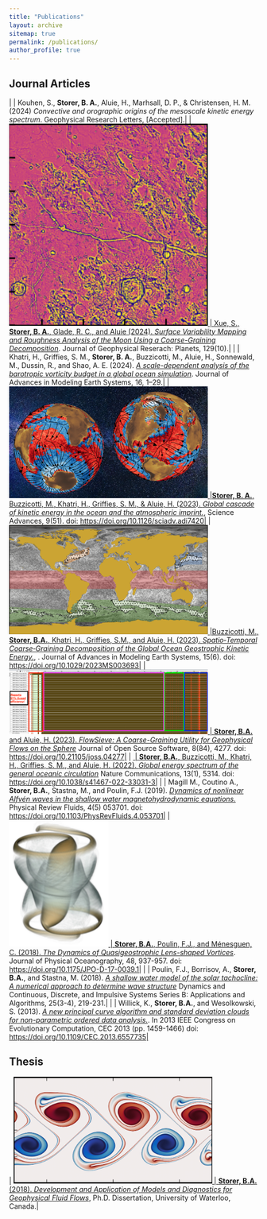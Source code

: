 ```yaml
---
title: "Publications"
layout: archive
sitemap: true
permalink: /publications/
author_profile: true
---
```


## Journal Articles

|  | Kouhen, S., **Storer, B. A.**, Aluie, H., Marhsall, D. P., \& Christensen, H. M. (2024) *Convective and orographic origins of the mesoscale kinetic energy spectrum*. Geophysical Research Letters, [Accepted].|
| <a href="/assets/images/Lunar.png"><img src="/assets/images/Lunar.png" width="400px" alt=""> | Xue, S., **Storer, B. A.**, Glade, R. C., and Aluie (2024). [*Surface Variability Mapping and Roughness Analysis of the Moon Using a Coarse-Graining Decomposition*](https://doi.org/10.1029/2024JE008484). Journal of Geophysical Reserach: Planets, 129(10).|
|  | Khatri, H., Griffies, S. M., **Storer, B. A.**, Buzzicotti, M., Aluie, H., Sonnewald, M., Dussin, R., and Shao, A. E. (2024). [*A scale-dependent analysis of the barotropic vorticity budget in a global ocean simulation*](https://doi.org/10.1029/2023MS003813). Journal of Advances in Modeling Earth Systems, 16, 1–29.|
| <a href="/assets/images/SciAdv_2023_Globe.png"><img src="/assets/images/SciAdv_2023_Globe.png" width="400px" alt=""> |**Storer, B. A.**, Buzzicotti, M., Khatri, H., Griffies, S. M., & Aluie, H. (2023). [*Global cascade of kinetic energy in the ocean and the atmospheric imprint.*](https://doi.org/10.1126/sciadv.adi7420), Science Advances, 9(51). doi: https://doi.org/10.1126/sciadv.adi7420|
| <a href="/assets/images/JAMES_2023_Mask.png"><img src="/assets/images/JAMES_2023_Mask.png" width="400px" alt=""> |Buzzicotti, M., **Storer, B.A.**, Khatri, H., Griffies, S.M., and Aluie, H. (2023). [*Spatio‐Temporal Coarse‐Graining Decomposition of the Global Ocean Geostrophic Kinetic Energy.*](https://doi.org/10.1029/2023MS003693), . Journal of Advances in Modeling Earth Systems, 15(6). doi: https://doi.org/10.1029/2023MS003693|
| <a href="/assets/images/FlowSieveVTune.png"><img src="/assets/images/FlowSieveVTune.png" width="400px" alt=""> | **Storer, B.A.** and Aluie, H. (2023). [*FlowSieve: A Coarse-Graining Utility for Geophysical Flows on the Sphere*](https://doi.org/10.21105/joss.04277) Journal of Open Source Software, 8(84), 4277. doi: https://doi.org/10.21105/joss.04277|
| <a href="/assets/images/NatCommStreamlines.png"><img src="/assets/images/NatCommStreamlines.png" width="400px" alt=""> | **Storer, B.A.**, Buzzicotti, M., Khatri, H., Griffies, S. M., and Aluie, H. (2022). [*Global energy spectrum of the general oceanic circulation*](https://doi.org/10.1038/s41467-022-33031-3) Nature Communications, 13(1), 5314. doi: https://doi.org/10.1038/s41467-022-33031-3|
|  | Magill M., Coutino A., **Storer, B.A.**, Stastna, M., and Poulin, F.J. (2019). [*Dynamics of nonlinear Alfvén waves in the shallow water magnetohydrodynamic equations.*](https://doi.org/10.1103/PhysRevFluids.4.053701) Physical Review Fluids, 4(5) 053701. doi: https://doi.org/10.1103/PhysRevFluids.4.053701|
| <a href="/assets/images/LensVortex.jpg"><img src="/assets/images/LensVortex.jpg" width="200px" alt=""> | **Storer, B.A.**, Poulin, F.J., and Ménesguen, C. (2018). [*The Dynamics of Quasigeostrophic Lens-shaped Vortices*](https://doi.org/10.1175/JPO-D-17-0039.1). Journal of Physical Oceanography, 48, 937-957. doi: https://doi.org/10.1175/JPO-D-17-0039.1|
|  | Poulin, F.J., Borrisov, A., **Storer, B.A.**, and Stastna, M. (2018). [*A shallow water model of the solar tachocline: A numerical approach to determine wave structure*](https://online.watsci.org/abstract_pdf/2018v25/v25n3b-pdf/6.pdf) Dynamics and Continuous, Discrete, and Impulsive Systems Series B: Applications and Algorithms, 25(3-4), 219-231.|
|  | Willick, K., **Storer, B.A.**, and Wesolkowski, S. (2013). [*A new principal curve algorithm and standard deviation clouds for non-parametric ordered data analysis.*](https://doi.org/10.1109/CEC.2013.6557735). In 2013 IEEE Congress on Evolutionary Computation, CEC 2013 (pp. 1459-1466) doi: https://doi.org/10.1109/CEC.2013.6557735|

## Thesis

| <a href="/assets/images/QGJetDestabilize.png"><img src="/assets/images/QGJetDestabilize.png" width="400px" alt=""> | **Storer, B.A.** (2018).  [*Development and Application of Models and Diagnostics for Geophysical Fluid Flows*](https://uwspace.uwaterloo.ca/handle/10012/14320), Ph.D. Dissertation, University of Waterloo, Canada.|


